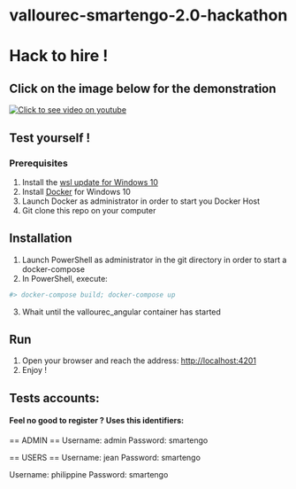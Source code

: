 # vallourec-smartengo-2.0-hackathon

# Hack to hire !

## Click on the image below for the demonstration
[![Click to see video on youtube](https://img.youtube.com/vi/J1SPDDIXlzo/0.jpg)](https://www.youtube.com/watch?v=J1SPDDIXlzo)


## Test yourself !
### Prerequisites
1. Install the [wsl update for Windows 10](https://wslstorestorage.blob.core.windows.net/wslblob/wsl_update_x64.msi)
2. Install [Docker](https://docs.docker.com/desktop/windows/install/) for Windows 10
3. Launch Docker as administrator in order to start you Docker Host
4. Git clone this repo on your computer

## Installation
1. Launch PowerShell as administrator in the git directory in order to start a docker-compose
2. In PowerShell, execute:
```powershell
#> docker-compose build; docker-compose up
```
3. Whait until the vallourec_angular container has started

## Run
1. Open your browser and reach the address: [http://localhost:4201](http://localhost:4201)
2. Enjoy !

## Tests accounts:
#### Feel no good to register ? Uses this identifiers:
== ADMIN ==
Username: admin
Password: smartengo


== USERS ==
Username: jean
Password: smartengo

Username: philippine
Password: smartengo
